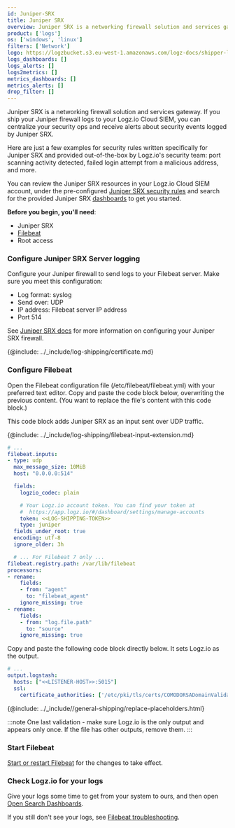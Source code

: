 ```yaml
---
id: Juniper-SRX 
title: Juniper SRX 
overview: Juniper SRX is a networking firewall solution and services gateway. If you ship your Juniper firewall logs to your Logz.io Cloud SIEM, you can centralize your security ops and receive alerts about security events logged by Juniper SRX.
product: ['logs']
os: ['windows', 'linux']
filters: ['Network']
logo: https://logzbucket.s3.eu-west-1.amazonaws.com/logz-docs/shipper-logos/juniper.png
logs_dashboards: []
logs_alerts: []
logs2metrics: []
metrics_dashboards: []
metrics_alerts: []
drop_filter: []
---
```



Juniper SRX is a networking firewall solution and services gateway. If you ship your Juniper firewall logs to your Logz.io Cloud SIEM, you can centralize your security ops and receive alerts about security events logged by Juniper SRX.

Here are just a few examples for security rules written specifically for Juniper SRX and provided out-of-the-box by Logz.io's security team: port scanning activity detected, failed login attempt from a malicious address, and more.

You can review the Juniper SRX resources in your Logz.io Cloud SIEM account, under the pre-configured [Juniper SRX security rules](https://app.logz.io/#/dashboard/security/rules/rule-definitions?from=0&sortBy=updatedAt&sortOrder=DESC&search=juniper) and search for the provided Juniper SRX [dashboards](https://app.logz.io/#/dashboard/security/research/dashboards?) to get you started.


**Before you begin, you'll need**:

* Juniper SRX
* [Filebeat](https://www.elastic.co/guide/en/beats/filebeat/current/filebeat-installation.html)
* Root access

 

### Configure Juniper SRX Server logging

Configure your Juniper firewall to send logs to your Filebeat server. Make sure you meet this configuration:

* Log format: syslog
* Send over: UDP
* IP address: Filebeat server IP address
* Port 514

See [Juniper SRX docs](https://kb.juniper.net/InfoCenter/index?page=content&id=KB16502&actp=METADATA) for more information on configuring your Juniper SRX firewall.

{@include: ../_include/log-shipping/certificate.md}

### Configure Filebeat

Open the Filebeat configuration file (/etc/filebeat/filebeat.yml) with your preferred text editor.
Copy and paste the code block below, overwriting the previous content. (You want to replace the file's content with this code block.)

This code block adds Juniper SRX as an input sent over UDP traffic.

{@include: ../_include/log-shipping/filebeat-input-extension.md}


```yaml
# ...
filebeat.inputs:
- type: udp
  max_message_size: 10MiB
  host: "0.0.0.0:514"

  fields:
    logzio_codec: plain

    # Your Logz.io account token. You can find your token at
    #  https://app.logz.io/#/dashboard/settings/manage-accounts
    token: <<LOG-SHIPPING-TOKEN>>
    type: juniper
  fields_under_root: true
  encoding: utf-8
  ignore_older: 3h

  # ... For Filebeat 7 only ...
filebeat.registry.path: /var/lib/filebeat
processors:
- rename:
    fields:
    - from: "agent"
      to: "filebeat_agent"
    ignore_missing: true
- rename:
    fields:
    - from: "log.file.path"
      to: "source"
    ignore_missing: true
```

Copy and paste the following code block directly below. It sets Logz.io as the output.

```yaml
# ...
output.logstash:
  hosts: ["<<LISTENER-HOST>>:5015"]
  ssl:
    certificate_authorities: ['/etc/pki/tls/certs/COMODORSADomainValidationSecureServerCA.crt']
```



{@include: ../_include//general-shipping/replace-placeholders.html}


:::note
One last validation - make sure Logz.io is the only output and appears only once.
If the file has other outputs, remove them.
:::
 


### Start Filebeat

[Start or restart Filebeat](https://www.elastic.co/guide/en/beats/filebeat/master/filebeat-starting.html) for the changes to take effect.

### Check Logz.io for your logs

Give your logs some time to get from your system to ours, and then open [Open Search Dashboards](https://app.logz.io/#/dashboard/osd).

If you still don't see your logs, see [Filebeat troubleshooting](https://docs.logz.io/shipping/log-sources/filebeat.html#troubleshooting).

 